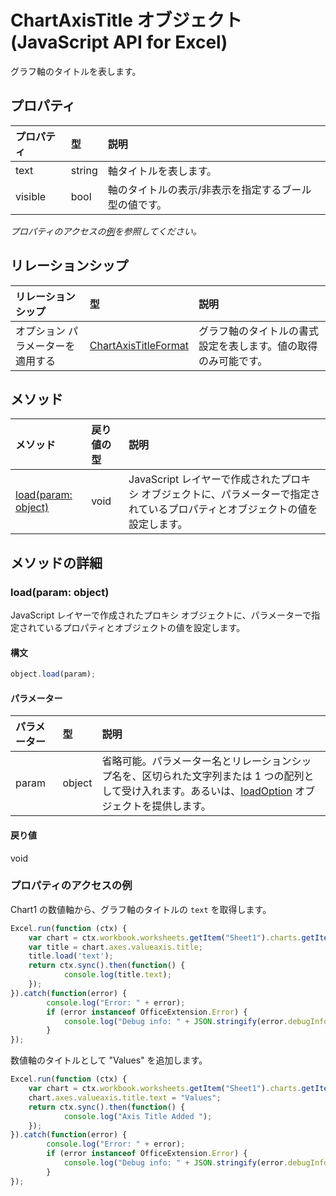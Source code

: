 ﻿# ChartAxisTitle オブジェクト (JavaScript API for Excel)

グラフ軸のタイトルを表します。

## プロパティ

| プロパティ     | 型   |説明
|:---------------|:--------|:----------|
|text|string|軸タイトルを表します。|
|visible|bool|軸のタイトルの表示/非表示を指定するブール型の値です。|

_プロパティのアクセスの[例](#例)を参照してください。_

## リレーションシップ
| リレーションシップ | 型   |説明|
|:---------------|:--------|:----------|
|オプション パラメーターを適用する|[ChartAxisTitleFormat](chartaxistitleformat.md)|グラフ軸のタイトルの書式設定を表します。値の取得のみ可能です。|

## メソッド

| メソッド           | 戻り値の型    |説明|
|:---------------|:--------|:----------|
|[load(param: object)](#loadparam-object)|void|JavaScript レイヤーで作成されたプロキシ オブジェクトに、パラメーターで指定されているプロパティとオブジェクトの値を設定します。|

## メソッドの詳細


### load(param: object)
JavaScript レイヤーで作成されたプロキシ オブジェクトに、パラメーターで指定されているプロパティとオブジェクトの値を設定します。

#### 構文
```js
object.load(param);
```

#### パラメーター
| パラメーター    | 型   |説明|
|:---------------|:--------|:----------|
|param|object|省略可能。パラメーター名とリレーションシップ名を、区切られた文字列または 1 つの配列として受け入れます。あるいは、[loadOption](loadoption.md) オブジェクトを提供します。|

#### 戻り値
void
### プロパティのアクセスの例
Chart1 の数値軸から、グラフ軸のタイトルの `text` を取得します。

```js
Excel.run(function (ctx) { 
    var chart = ctx.workbook.worksheets.getItem("Sheet1").charts.getItem("Chart1"); 
    var title = chart.axes.valueaxis.title;
    title.load('text');
    return ctx.sync().then(function() {
            console.log(title.text);
    });
}).catch(function(error) {
        console.log("Error: " + error);
        if (error instanceof OfficeExtension.Error) {
            console.log("Debug info: " + JSON.stringify(error.debugInfo));
        }
});
```

数値軸のタイトルとして "Values" を追加します。

```js
Excel.run(function (ctx) { 
    var chart = ctx.workbook.worksheets.getItem("Sheet1").charts.getItem("Chart1"); 
    chart.axes.valueaxis.title.text = "Values";
    return ctx.sync().then(function() {
            console.log("Axis Title Added ");
    });
}).catch(function(error) {
        console.log("Error: " + error);
        if (error instanceof OfficeExtension.Error) {
            console.log("Debug info: " + JSON.stringify(error.debugInfo));
        }
});
```
